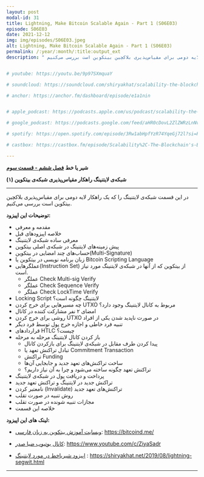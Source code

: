 ```yaml
---
layout: post
modal-id: 31
title: Lightning, Make Bitcoin Scalable Again - Part 1 (S06E03)
episode: S06E03
date: 2021-12-12
img: img/episodes/S06E03.jpeg
alt: Lightning, Make Bitcoin Scalable Again - Part 1 (S06E03)
permalink: /:year/:month/:title:output_ext
description: " در این قسمت شبکه‌ی لایتنینگ را که یک راهکار لایه دومی برای مقیاس‌پذیری بلاکچین بیتکوین است بررسی می‌کنیم." 


# youtube: https://youtu.be/9p97SXmquaY

# soundcloud: https://soundcloud.com/shiryakhat/scalability-the-blockchains-bottleneck-part-2-s06e02?si=58aa416d2aa248388fb94f88dcb56cc6

# anchor: https://anchor.fm/dashboard/episode/e1a1nin


# apple_podcast: https://podcasts.apple.com/us/podcast/scalability-the-blockchains-bottleneck-part-2-s06e02/id1221206951?i=1000541300844

# google_podcast: https://podcasts.google.com/feed/aHR0cDovL2ZlZWRzLnNvdW5kY2xvdWQuY29tL3VzZXJzL3NvdW5kY2xvdWQ6dXNlcnM6MjYyMzE4MTEzL3NvdW5kcy5yc3M/episode/MGMyMjllY2MtOTgxYS00MzA4LWEzMDItMjJmOWQ5MDc3OWE4?sa=X&ved=0CAUQkfYCahcKEwiAyreI-4z0AhUAAAAAHQAAAAAQAQ

# spotify: https://open.spotify.com/episode/3Rw1abHpfYzR74YqeGj72l?si=P0MTh3_CSWGLiNh5T1ik9w

# castbox: https://castbox.fm/episode/Scalability%2C-The-Blockchain's-Bottleneck---Part-2-(S06E02)-id2539522-id440612307

---
```


**شیر یا خط**
**[فصل ششم - قسمت سوم](https://shiryakhat.net/2021/12/Lightning-Make-Bitcoin-Scalable-1.html)**

**شبکه‌ی لایتنینگ راهکار مقیاس‌پذیری شبکه‌ی بیتکوین (۱)**

-------------------------------------------------------
در این قسمت شبکه‌ی لایتنینگ را که یک راهکار لایه دومی برای مقیاس‌پذیری بلاکچین بیتکوین است بررسی می‌کنیم.

**توضیحات این اپیزود:**


* مقدمه و معرفی
* خلاصه اپیزودهای قبل
* معرفی ساده شبکه‌ی لایتنینگ
* پیش زمینه‌های لایتنینگ در شبکه‌ی اصلی بیتکوین
* حساب‌های چند امضایی در بیتکوین(Multi-Signature)
* زبان برنامه نویسی در بیتکوین یا Bitcoin Scripting Language
* عملگرهایی(Instruction Set) از بیتکوین که از آنها در شبکه‌ی لایتنینگ مورد نیاز است. 
    * عملگر Check Multi-sig Verify
    * عملگر Check Sequence Verify
    * عملگر Check LockTime Verify
* Locking Script لایتنینگ چگونه است؟
* چه مسیرهایی برای خرج کردن UTXO مربوط به کانال لایتنینگ وجود دارد؟ 
* امضای ۲ نفر مشارکت کننده در کانال
* روشی برای خرج کردن UTXO در صورت ناپدید شدن یکی از افراد
* تنبیه فرد خاطی و اجازه خرج پول توسط فرد دیگر
* قراردادهای HTLC چیست؟
* باز کردن کانال لایتنینگ مرحله به مرحله
    * پیدا کردن طرف مقابل در شبکه‌ی لایتنینگ برای بازکردن کانال
    * تبادل تراکنش تعهد یا Commitment Transaction
    * تراکنش Funding
    * ساخت تراکنش‌های تعهد جدید و جابجایی آن‌ها
    * تراکنش تعهد چگونه ساخته می‌شود و چرا به آن نیاز داریم؟
* پرداخت و دریافت پول در شبکه‌ی لایتنینگ
* تراکنش جدید در لایتنینگ و تراکنش تعهد جدید
* نامعتبر کردن (Invalidate) تراکنش‌های تعهد جدید
* روش تنبیه در صورت تقلب
* مجازات تنبیه شونده در صورت تقلب
* خلاصه این قسمت

**لینک های این اپیزود:**

* [وبسایت آموزش بیتکوین به زبان فارسی](https://bitcoind.me/): https://bitcoind.me/

* [کانال یوتیوب ضیا صدر](https://www.youtube.com/c/ZiyaSadr): https://www.youtube.com/c/ZiyaSadr

* [اپیزود شیریاخط در مورد لایتنینگ](https://shiryakhat.net/2019/08/lightning-segwit.html) : https://shiryakhat.net/2019/08/lightning-segwit.html

-----------------------------------------------------------------------
